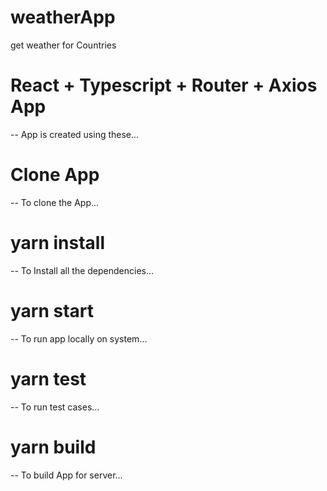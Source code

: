 # weatherApp
get weather for Countries

# React + Typescript + Router + Axios App
-- App is created using these...

# Clone App
-- To clone the App...

# yarn install
-- To Install all the dependencies...

# yarn start
-- To run app locally on system...
# yarn test
-- To run test cases...

# yarn build 
-- To build App for server...